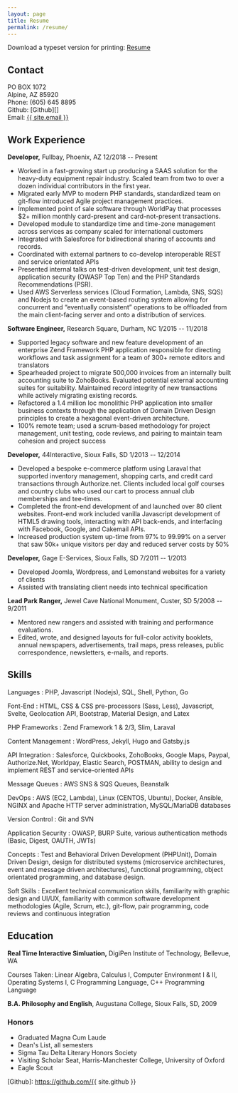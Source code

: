 ```yaml
---
layout: page
title: Resume
permalink: /resume/
---
```


Download a typeset version for printing: [Resume][] <i class="fa fa-file-pdf-o" aria-hidden="true"></i>

Contact
-------------------------------------------------------------------------------

PO BOX 1072  
Alpine, AZ 85920  
Phone: (605) 645 8895  
Github: [Github][] <i class="fa fa-github" aria-hidden="true"></i>  
Email: <a href="mailto:{{ site.email }}">{{ site.email }}</a>  

Work Experience
-------------------------------------------------------------------------------

**Developer,** Fullbay, Phoenix, AZ 12/2018 -- Present

- Worked in a fast-growing start up producing a SAAS solution for the heavy-duty
  equipment repair industry. Scaled team from two to over a dozen individual
  contributors in the first year.
- Migrated early MVP to modern PHP standards, standardized team on git-flow
  introduced Agile project management practices.
- Implemented point of sale software through WorldPay that processes $2+ million
  monthly card-present and card-not-present transactions.
- Developed module to standardize time and time-zone management across services
  as company scaled for international customers
- Integrated with Salesforce for bidirectional sharing of accounts and records.
- Coordinated with external partners to co-develop interoperable REST and 
  service orientated APIs
- Presented internal talks on test-driven development, unit test design,
  application security (OWASP Top Ten) and the PHP Standards Recommendations 
  (PSR).
- Used AWS Serverless services (Cloud Formation, Lambda, SNS, SQS) and Nodejs to
  create an event-based routing system allowing for concurrent and “eventually
  consistent” operations to be offloaded from the main client-facing server and
  onto a distribution of services.

**Software Engineer,** Research Square, Durham, NC 1/2015 -- 11/2018

- Supported legacy software and new feature development of an enterprise Zend
  Framework PHP application responsible for directing workflows and task
  assignment for a team of 300+ remote editors and translators
- Spearheaded project to migrate 500,000 invoices from an internally built
  accounting suite to ZohoBooks. Evaluated  potential external accounting suites
  for suitability. Maintained record integrity of new transactions while
  actively migrating existing records.
- Refactored a 1.4 million loc monolithic PHP application into smaller business
  contexts through the application of Domain Driven Design principles to create
  a hexagonal event-driven architecture.
- 100% remote team; used a scrum-based methodology for project management, unit
  testing, code reviews, and pairing to maintain team cohesion and project
  success

**Developer,** 44Interactive, Sioux Falls, SD 1/2013 -- 12/2014

- Developed a bespoke e-commerce platform using Laraval that supported inventory
  management, shopping carts, and credit card transactions through
  Authorize.net.  Clients included local golf courses and country clubs who used
  our cart to process annual club memberships and tee-times.
- Completed  the  front-end  development  of  and  launched  over  80  client
  websites.  Front-end work included vanilla Javascript development of HTML5
  drawing tools, interacting  with  API  back-ends,  and  interfacing  with
  Facebook,  Google,  and Cakemail APIs.
- Increased production system up-time from 97% to 99.99% on a server that saw
  50k+ unique visitors per day and reduced server costs by 50%

**Developer,** Gage E-Services, Sioux Falls, SD 7/2011 -- 1/2013

- Developed Joomla, Wordpress, and Lemonstand websites for a variety of clients
- Assisted with translating client needs into technical specification
 
**Lead Park Ranger,** Jewel Cave National Monument, Custer, SD 5/2008 -- 9/2011
 
- Mentored new rangers and assisted with training and performance evaluations.
- Edited, wrote, and designed layouts for full-color activity booklets,
  annual newspapers, advertisements, trail maps, press releases, public
  correspondence, newsletters, e-mails, and reports.
  
Skills
-------------------------------------------------------------------------------

Languages
: PHP, Javascript (Nodejs), SQL, Shell, Python, Go

Font-End
: HTML, CSS & CSS pre-processors (Sass, Less), Javascript, Svelte, Geolocation
API, Bootstrap, Material Design, and Latex

PHP Frameworks
: Zend Framework 1 & 2/3, Slim, Laraval

Content Management
: WordPress, Jekyll, Hugo and Gatsby.js

API Integration
: Salesforce, Quickbooks, ZohoBooks, Google Maps, Paypal, Authorize.Net,
Worldpay, Elastic Search, POSTMAN, ability to design and implement REST and
service-oriented APIs

Message Queues
: AWS SNS & SQS Queues, Beanstalk

DevOps
: AWS (EC2, Lambda), Linux (CENTOS, Ubuntu), Docker, Ansible, NGINX and Apache
HTTP server administration, MySQL/MariaDB databases

Version Control
: Git and SVN

Application Security
: OWASP, BURP Suite, various authentication methods (Basic, Digest, OAUTH, JWTs)

Concepts
: Test and Behavioral Driven Development (PHPUnit), Domain Driven Design, design
for distributed systems (microservice architectures, event and message driven
architectures), functional programming, object orientated programming, and
database design.

Soft Skills
: Excellent technical communication skills, familiarity with graphic design and
UI/UX, familiarity with common software development methodologies (Agile, Scrum,
etc.), git-flow, pair programming, code reviews and continuous integration

Education
-------------------------------------------------------------------------------

**Real Time Interactive Simluation,** DigiPen Institute of Technology, 
Bellevue, WA

Courses Taken: Linear Algebra, Calculus I, Computer Environment I & II, 
Operating Systems I, C Programming Language, C++ Programming Language

**B.A. Philosophy and English**, Augustana College, Sioux Falls, SD, 2009

### Honors

- Graduated Magna Cum Laude
- Dean's List, all semesters
- Sigma Tau Delta Literary Honors Society
- Visiting Scholar Seat, Harris-Manchester College, University of Oxford
- Eagle Scout

[Resume]: /static/hallenbeck_resume.pdf
[Github]: https://github.com/{{ site.github }}
